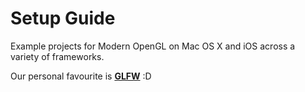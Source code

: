 # Setup Guide

Example projects for Modern OpenGL on Mac OS X and iOS across a variety of frameworks.

Our personal favourite is <strong><a href="www.glfw.org">GLFW</a></strong> :D